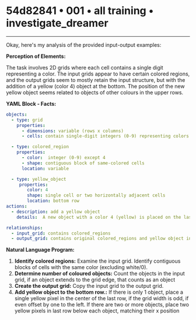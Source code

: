 # 54d82841 • 001 • all training • investigate_dreamer

---
Okay, here's my analysis of the provided input-output examples:

**Perception of Elements:**

The task involves 2D grids where each cell contains a single digit representing a color. The input grids appear to have certain colored regions, and the output grids seem to mostly retain the input structure, but with the addition of a yellow (color 4) object at the bottom. The position of the new yellow object seems related to objects of other colours in the upper rows.

**YAML Block - Facts:**



```yaml
objects:
  - type: grid
    properties:
      - dimensions: variable (rows x columns)
      - cells: contain single-digit integers (0-9) representing colors

  - type: colored_region
    properties:
      - color:  integer (0-9) except 4
      - shape: contiguous block of same-colored cells
      location: variable

  - type: yellow_object
     properties:
        color: 4
        shape: single cell or two horizontally adjacent cells
        location: bottom row
actions:
  - description: add a yellow object
    details:  A new object with a color 4 (yellow) is placed on the last row.  Its position is related to the existence and position of other non-white, non-yellow objects in the grid

relationships:
  - input_grid: contains colored_regions
  - output_grid: contains original colored_regions and yellow object in the final row

```



**Natural Language Program:**

1.  **Identify colored regions:** Examine the input grid. Identify contiguous blocks of cells with the same color (excluding white/0).
2. **Determine number of coloured objects:** Count the objects in the input grid, if an object extends to the grid edge, that counts as an object
3.  **Create the output grid:** Copy the input grid to the output grid.
4. **Add yellow object to the bottom row.:** If there is only 1 object, place a single yellow pixel in the center of the last row, if the grid width is odd, if even offset by one to the left. If there are two or more objects, place two yellow pixels in last row below each object, matching their x position


